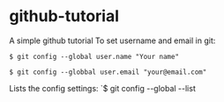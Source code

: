 # github-tutorial
A simple github tutorial 
To set username and email in git:

`$ git config --global user.name "Your name"`

`$ git config --globbal user.email "your@email.com"`

Lists the config settings:
`$ git config --global --list
